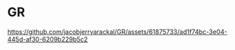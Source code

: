 # GR



https://github.com/jacobjerryarackal/GR/assets/61875733/ad1f74bc-3e04-445d-af30-6209b229b5c2

